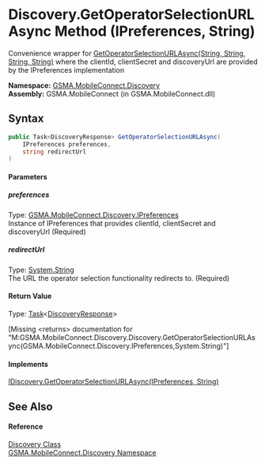 Discovery.GetOperatorSelectionURLAsync Method (IPreferences, String)
====================================================================
Convenience wrapper for [GetOperatorSelectionURLAsync(String, String, String, String)][1] where the clientId, clientSecret and discoveryUrl are provided by the IPreferences implementation

**Namespace:** [GSMA.MobileConnect.Discovery][2]  
**Assembly:** GSMA.MobileConnect (in GSMA.MobileConnect.dll)

Syntax
------

```csharp
public Task<DiscoveryResponse> GetOperatorSelectionURLAsync(
	IPreferences preferences,
	string redirectUrl
)
```

#### Parameters

##### *preferences*
Type: [GSMA.MobileConnect.Discovery.IPreferences][3]  
Instance of IPreferences that provides clientId, clientSecret and discoveryUrl (Required)

##### *redirectUrl*
Type: [System.String][4]  
The URL the operator selection functionality redirects to. (Required)

#### Return Value
Type: [Task][5]&lt;[DiscoveryResponse][6]>  

[Missing &lt;returns> documentation for "M:GSMA.MobileConnect.Discovery.Discovery.GetOperatorSelectionURLAsync(GSMA.MobileConnect.Discovery.IPreferences,System.String)"]

#### Implements
[IDiscovery.GetOperatorSelectionURLAsync(IPreferences, String)][7]  


See Also
--------

#### Reference
[Discovery Class][8]  
[GSMA.MobileConnect.Discovery Namespace][2]  

[1]: ../IDiscovery/GetOperatorSelectionURLAsync_1.md
[2]: ../README.md
[3]: ../IPreferences/README.md
[4]: http://msdn.microsoft.com/en-us/library/s1wwdcbf
[5]: http://msdn.microsoft.com/en-us/library/dd321424
[6]: ../DiscoveryResponse/README.md
[7]: ../IDiscovery/GetOperatorSelectionURLAsync.md
[8]: README.md
[9]: ../../_icons/Help.png